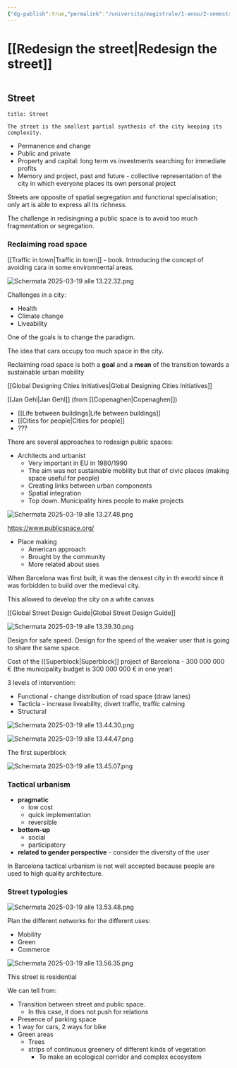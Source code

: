 ```yaml
---
{"dg-publish":true,"permalink":"/universita/magistrale/1-anno/2-semestre/liveable-cities-and-urban-mobility/notes/02-1-redesign-the-street-lc/","tags":["UNI"]}
---
```


# [[Redesign the street\|Redesign the street]]

```table-of-contents
```

## Street

```ad-Definizione
title: Street

The street is the smallest partial synthesis of the city keeping its complexity.

```

- Permanence and change
- Public and private
- Property and capital: long term vs investments searching for immediate profits
- Memory and project, past and future - collective representation of the city in which everyone places its own personal project

Streets are opposite of spatial segregation and functional specialisation; only art is able to express all its richness.

The challenge in redisingning a public space is to avoid too much fragmentation or segregation.

### Reclaiming road space

[[Traffic in town\|Traffic in town]] - book. Introducing the concept of avoiding cara in some environmental areas.

![Schermata 2025-03-19 alle 13.22.32.png](/img/user/Universit%C3%A0/Magistrale/1%C2%B0%20Anno/2%C2%B0%20Semestre/Liveable%20Cities%20&%20Urban%20Mobility/Notes/Allegati/Schermata%202025-03-19%20alle%2013.22.32.png)

Challenges in a city:
- Health
- Climate change
- Liveability

One of the goals is to change the paradigm.

The idea that cars occupy too much space in the city.

Reclaiming road space is both a **goal** and a **mean** of the transition towards a sustainable urban mobility

[[Global Designing Cities Initiatives\|Global Designing Cities Initiatives]]

[[Jan Gehl\|Jan Gehl]] (from [[Copenaghen\|Copenaghen]])
- [[Life between buildings\|Life between buildings]]
- [[Cities for people\|Cities for people]]
- ???

There are several approaches to redesign public spaces:
- Architects and urbanist
	- Very important in EU in 1980/1990
	- The aim was not sustainable mobility but that of civic places (making space useful for people)
	- Creating links between urban components
	- Spatial integration
	- Top down. Municipality hires people to make projects

![Schermata 2025-03-19 alle 13.27.48.png](/img/user/Universit%C3%A0/Magistrale/1%C2%B0%20Anno/2%C2%B0%20Semestre/Liveable%20Cities%20&%20Urban%20Mobility/Notes/Allegati/Schermata%202025-03-19%20alle%2013.27.48.png)

https://www.publicspace.org/

- Place making
	- American approach
	- Brought by the community
	- More related about uses


When Barcelona was first built, it was the densest city in th eworld since it was forbidden to build over the medieval city.

This allowed to develop the city on a white canvas

[[Global Street Design Guide\|Global Street Design Guide]]

![Schermata 2025-03-19 alle 13.39.30.png](/img/user/Universit%C3%A0/Magistrale/1%C2%B0%20Anno/2%C2%B0%20Semestre/Liveable%20Cities%20&%20Urban%20Mobility/Notes/Allegati/Schermata%202025-03-19%20alle%2013.39.30.png)

Design for safe speed. Design for the speed of the weaker user that is going to share the same space.

Cost of the [[Superblock\|Superblock]] project of Barcelona - 300 000 000 € (the municipality budget is 300 000 000 € in one year)

3 levels of intervention:
- Functional - change distribution of road space (draw lanes)
- Tacticla - increase liveability, divert traffic, traffic calming
- Structural

![Schermata 2025-03-19 alle 13.44.30.png](/img/user/Universit%C3%A0/Magistrale/1%C2%B0%20Anno/2%C2%B0%20Semestre/Liveable%20Cities%20&%20Urban%20Mobility/Notes/Allegati/Schermata%202025-03-19%20alle%2013.44.30.png)

![Schermata 2025-03-19 alle 13.44.47.png](/img/user/Universit%C3%A0/Magistrale/1%C2%B0%20Anno/2%C2%B0%20Semestre/Liveable%20Cities%20&%20Urban%20Mobility/Notes/Allegati/Schermata%202025-03-19%20alle%2013.44.47.png)

The first superblock

![Schermata 2025-03-19 alle 13.45.07.png](/img/user/Universit%C3%A0/Magistrale/1%C2%B0%20Anno/2%C2%B0%20Semestre/Liveable%20Cities%20&%20Urban%20Mobility/Notes/Allegati/Schermata%202025-03-19%20alle%2013.45.07.png)

### Tactical urbanism

- **pragmatic**
	- low cost
	- quick implementation
	- reversible
- **bottom-up**
	- social
	- participatory
- **related to gender perspective** - consider the diversity of the user

In Barcelona tactical urbanism is not well accepted because people are used to high quality architecture.

### Street typologies

![Schermata 2025-03-19 alle 13.53.48.png](/img/user/Universit%C3%A0/Magistrale/1%C2%B0%20Anno/2%C2%B0%20Semestre/Liveable%20Cities%20&%20Urban%20Mobility/Notes/Allegati/Schermata%202025-03-19%20alle%2013.53.48.png)

Plan the different networks for the different uses:
- Mobility
- Green
- Commerce

![Schermata 2025-03-19 alle 13.56.35.png](/img/user/Universit%C3%A0/Magistrale/1%C2%B0%20Anno/2%C2%B0%20Semestre/Liveable%20Cities%20&%20Urban%20Mobility/Notes/Allegati/Schermata%202025-03-19%20alle%2013.56.35.png)

This street is residential

We can tell from:
- Transition between street and public space.
	- In this case, it does not push for relations
- Presence of parking space
- 1 way for cars, 2 ways for bike
- Green areas
	- Trees
	- strips of continuous greenery of different kinds of vegetation
		- To make an ecological corridor and complex ecosystem

